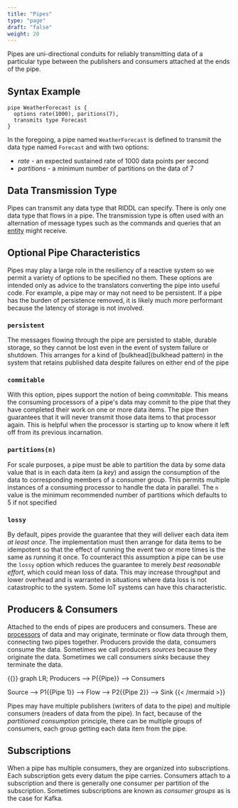 ```yaml
---
title: "Pipes"
type: "page"
draft: "false"
weight: 20
---
```


Pipes are uni-directional conduits for reliably transmitting data of a 
particular type between the publishers and consumers attached at the ends of 
the pipe.

## Syntax Example
```riddl
pipe WeatherForecast is {
  options rate(1000), paritions(7), 
  transmits type Forecast
}
```
In the foregoing, a pipe named `WeatherForecast` is defined to transmit the 
data type named `Forecast` and with two options:
* _rate_ - an expected sustained rate of 1000 data points per second
* _partitions_ - a minimum number of partitions on the data of 7

## Data Transmission Type
Pipes can transmit any data type that RIDDL can specify. There is only one 
data type that flows in a pipe.  The transmission type is often used with
an alternation of message types such as the commands and queries that an
[entity](../context/entity) might receive.

## Optional Pipe Characteristics
Pipes may play a large role in the resiliency of a reactive system so we permit 
a variety of options to be specified no them. These options are intended only
as advice to the translators converting the pipe into useful code. For example,
a pipe may or may not need to be persistent. If a pipe has the burden of 
persistence removed, it is likely much more performant because the latency of 
storage is not involved. 

### `persistent`
The messages flowing through the pipe are persisted to stable, durable storage,
so they cannot be lost even in the event of system failure or shutdown. This 
arranges for a kind of [bulkhead](bulkhead pattern) in the system that retains
published data despite failures on either end of the pipe 

### `commitable`
With this option, pipes support the notion of being _commitable_. This means
the consuming processors of a pipe's data may commit to the pipe that they 
have completed their work on one or more data items. The pipe then guarantees 
that it will never transmit those data items to that processor again. This is 
helpful when the processor is starting up to know where it left off from its
previous incarnation.

### `partitions(n)`
For scale purposes, a pipe must be able to partition the data by some data 
value that is in each data item (a _key_) and assign the consumption of the 
data to corresponding members of a consumer group. This permits multiple 
instances of a consuming processor to handle the data in parallel. The `n` 
value is the minimum recommended number of partitions which defaults to 5 
if not specified  

### `lossy`

By default, pipes provide the guarantee that they will deliver each data item
_at least once_. The implementation must then arrange for data items to be idempotent so that the
effect of running the event two or more times is the same as running it once. To counteract this
assumption a pipe can be use the
`lossy` option which reduces the guarantee to merely _best reasonable effort_, which could mean loss
of data. This may increase throughput and lower overhead and is warranted in situations where data
loss is not catastrophic to the system. Some IoT systems can have this characteristic.

## Producers & Consumers

Attached to the ends of pipes are producers and consumers. These are
[processors](processor.md) of data and may originate, terminate or flow data through them,
connecting two pipes together. Producers provide the data, consumers consume the data. Sometimes we
call producers *sources* because they originate the data. Sometimes we call consumers *sinks*
because they terminate the data.

{{<mermaid align="left">}} graph LR; Producers --> P{{Pipe}} --> Consumers

Source --> P1{{Pipe 1}} --> Flow --> P2{{Pipe 2}} --> Sink {{< /mermaid >}}

Pipes may have multiple publishers (writers of data to the pipe) and multiple consumers (readers of
data from the pipe). In fact, because of the
_partitioned consumption_ principle, there can be multiple groups of consumers, each group getting
each data item from the pipe.

## Subscriptions

When a pipe has multiple consumers, they are organized into subscriptions. Each subscription gets
every datum the pipe carries. Consumers attach to a subscription and there is generally one consumer
per partition of the subscription. Sometimes subscriptions are known as *consumer groups* as is the
case for Kafka.


